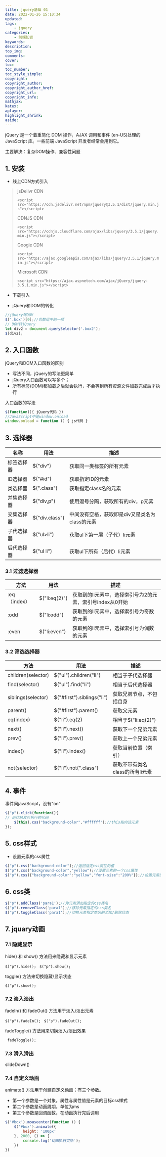 ```yaml
---
title: jquery基础 01
date: 2022-01-26 15:10:34
updated:
tags:
    - jquery
categories:
    - 前端知识
keywords:
description:
top_img:
comments:
cover:
toc:
toc_number:
toc_style_simple:
copyright:
copyright_author:
copyright_author_href:
copyright_url:
copyright_info:
mathjax:
katex:
aplayer:
highlight_shrink:
aside:
---
```

jQuery 是一个着重简化 DOM 操作，AJAX 调用和事件 (en-US)处理的 JavaScript 库。一些前端 JavaScript 开发者经常会用到它。

主要解决：复杂DOM操作、兼容性问题

## 1. 安装

- 线上CDN方式引入

> jsDelivr CDN
>
> `<script src="https://cdn.jsdelivr.net/npm/jquery@3.5.1/dist/jquery.min.js"></script>`
>
> CDNJS CDN
>
> `<script src="https://cdnjs.cloudflare.com/ajax/libs/jquery/3.5.1/jquery.min.js"></script>`
>
> Google CDN
>
> `<script src="https://ajax.googleapis.com/ajax/libs/jquery/3.5.1/jquery.min.js"></script>`
>
> Microsoft CDN
>
> `<script src="https://ajax.aspnetcdn.com/ajax/jQuery/jquery-3.5.1.min.js"></script>`

- 下载引入

- jQuery和DOM的转化

```js
//jQuery转DOM
$('.box')[0];//伪数组中的一项
// DOM转jQuery
let div2 = document.querySelector('.box2');
$(div2);
```

## 2. 入口函数

jQuery和DOM入口函数的区别

- 写法不同，jQuery的写法更简单
- jQuery入口函数可以写多个；
- 所有标签(DOM)都加载之后就会执行，不会等到所有资源文件加载完成后才执行

入口函数的写法

```js
$(function(){ jQuery代码 })
//JavaScript中是window.onload
window.onload = function () { js代码 }
```

## 3. 选择器

| 名称       | 用法           | 描述                                           |
| ---------- | -------------- | ---------------------------------------------- |
| 标签选择器 | $("div")       | 获取同一类标签的所有元素                       |
| ID选择器   | $("#id")       | 获取指定ID的元素                               |
| 类选择器   | $(".class")    | 获取指定class名的元素                          |
| 并集选择器 | $("div,p")     | 使用逗号分隔，获取所有的div，p元素             |
| 交集选择器 | $("div.class") | 中间没有空格，获取即是div又是类名为class的元素 |
| 子代选择器 | $("ul>li")     | 获取ul下第一层（子代）li元素                   |
| 后代选择器 | $("ul li")     | 获取ul下所有（后代）li元素                     |

### 3.1 过滤选择器

| 方法         | 用法          | 描述                                                      |
| ------------ | ------------- | --------------------------------------------------------- |
| :eq（index） | $("li:eq(2)") | 获取到的li元素中，选择索引号为2的元素，索引号index从0开始 |
| :odd         | $("li:odd")   | 获取到的li元素中，选择索引号为奇数的元素                  |
| :even        | $("li:even")  | 获取到的li元素中，选择索引号为偶数的元素                  |

### 3.2 筛选选择器

| 方法               | 用法                       | 描述                            |
| ------------------ | -------------------------- | ------------------------------- |
| children(selector) | $("ul").children("li")     | 相当于子代选择器                |
| find(selector)     | $("ul").find("li")         | 相当于后代选择器                |
| siblings(selector) | $("#first").siblings("li") | 获取兄弟节点，不包括自身        |
| parent()           | $("#first").parent()       | 获取父元素                      |
| eq(index)          | $("li").eq(2)              | 相当于$("li:eq(2)")             |
| next()             | $("li").next()             | 获取下一个兄弟元素              |
| prev()             | $("li").prev()             | 获取上一个兄弟元素              |
| index()            | $("li").index()            | 获取当前位置（索引）            |
| not(selector)      | $("li").not(".class")      | 获取不带有类名class的所有li元素 |

## 4. 事件

事件同javaScript，没有"on"

```js
$("p").click(function(){ 
// 动作触发后执行的代码 
    $(this).css("background-color","#ffffff");//this指向该元素 
});
```

## 5. css样式

- 设置元素的css属性

```js
$("p").css("background-color");//返回指定css属性的值
$("p").css("background-color","yellow");//设置元素的一个css属性
$("p").css({"background-color":"yellow","font-size":"200%"});//设置元素的多个css
```

## 6.  css类

```js
$("p").addClass('para1');//为元素添加指定的css类名
$("p").removeClass('para1');//移除元素指定的css类名
$("p").toggleClass('para1');//切换元素指定类名的添加/删除状态
```

## 7. jquary动画

### 7.1 隐藏显示

hide() 和 show() 方法用来隐藏和显示元素

`$("p").hide(); `  `$("p").show();` 

toggle() 方法来切换隐藏/显示状态

`$("p").show();`

### 7.2 淡入淡出

fadeIn() 和 fadeOut() 方法用于淡入/淡出元素

`$("p").fadeIn(); `  `$("p").fadeOut();`

fadeToggle() 方法用来切换淡入/淡出效果

` fadeToggle();`

### 7.3 滑入滑出

slideDown() 

### 7.4 自定义动画

animate() 方法用于创建自定义动画；有三个参数。

- 第一个参数是一个对象，属性与属性值是元素的目标css样式
- 第二个参数是动画周期，单位为ms
- 第三个参数是回调函数，在动画执行完后调用

```javascript
$('#box').mouseenter(function () {
    $('#box').animate({
        height: '100px'
    }, 2000, () => {
        console.log('动画执行完毕');
    })
})
```

